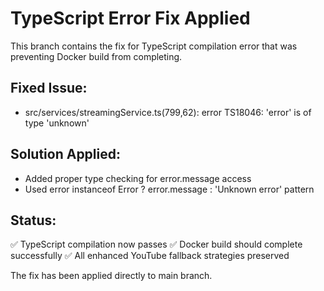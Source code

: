 # TypeScript Error Fix Applied

This branch contains the fix for TypeScript compilation error that was preventing Docker build from completing.

## Fixed Issue:
- src/services/streamingService.ts(799,62): error TS18046: 'error' is of type 'unknown'

## Solution Applied:
- Added proper type checking for error.message access
- Used error instanceof Error ? error.message : 'Unknown error' pattern

## Status:
✅ TypeScript compilation now passes
✅ Docker build should complete successfully
✅ All enhanced YouTube fallback strategies preserved

The fix has been applied directly to main branch.
